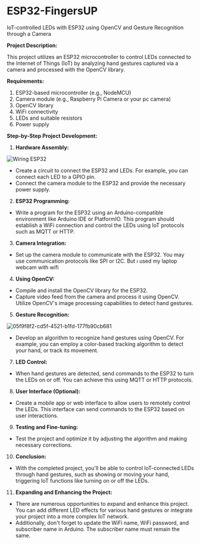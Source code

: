 # ESP32-FingersUP
IoT-controlled LEDs with ESP32 using OpenCV and Gesture Recognition through a Camera

**Project Description:**

This project utilizes an ESP32 microcontroller to control LEDs connected to the Internet of Things (IoT) by analyzing hand gestures captured via a camera and processed with the OpenCV library.

**Requirements:**

1. ESP32-based microcontroller (e.g., NodeMCU)
2. Camera module (e.g., Raspberry Pi Camera or your pc camera)
3. OpenCV library
4. WiFi connectivity
5. LEDs and suitable resistors
6. Power supply

**Step-by-Step Project Development:**

1. **Hardware Assembly:**

![Wiring ESP32](https://github.com/SentryCoderDev/ESP32-FingersUP/assets/134494889/32c3e4df-fe3d-4b8e-a9a1-5b2c9de7c841)

   - Create a circuit to connect the ESP32 and LEDs. For example, you can connect each LED to a GPIO pin.
   - Connect the camera module to the ESP32 and provide the necessary power supply.

2. **ESP32 Programming:**
- Write a program for the ESP32 using an Arduino-compatible environment like Arduino IDE or PlatformIO. This program should establish a WiFi connection and control the LEDs using IoT protocols such as MQTT or HTTP.

3. **Camera Integration:**
- Set up the camera module to communicate with the ESP32. You may use communication protocols like SPI or I2C. But ı used my laptop webcam with wifi

4. **Using OpenCV:**
- Compile and install the OpenCV library for the ESP32.
- Capture video feed from the camera and process it using OpenCV. Utilize OpenCV's image processing capabilities to detect hand gestures.

5. **Gesture Recognition:**

![05f9f8f2-cd5f-4521-b1fd-177fb90cb681](https://github.com/SentryCoderDev/ESP32-FingersUP/assets/134494889/8033e7d5-19f8-4d37-bc36-8829dfc01852)
- Develop an algorithm to recognize hand gestures using OpenCV. For example, you can employ a color-based tracking algorithm to detect your hand, or track its movement.

7. **LED Control:**
- When hand gestures are detected, send commands to the ESP32 to turn the LEDs on or off. You can achieve this using MQTT or HTTP protocols.

8. **User Interface (Optional):**
- Create a mobile app or web interface to allow users to remotely control the LEDs. This interface can send commands to the ESP32 based on user interactions.

9. **Testing and Fine-tuning:**
- Test the project and optimize it by adjusting the algorithm and making necessary corrections.

10. **Conclusion:**
- With the completed project, you'll be able to control IoT-connected LEDs through hand gestures, such as showing or moving your hand, triggering IoT functions like turning on or off the LEDs.

11. **Expanding and Enhancing the Project:**
- There are numerous opportunities to expand and enhance this project. You can add different LED effects for various hand gestures or integrate your project into a more complex IoT network.
- Additionally, don't forget to update the WiFi name, WiFi password, and subscriber name in Arduino. The subscriber name must remain the same.
